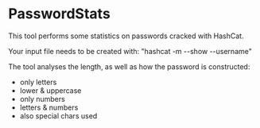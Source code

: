 # PasswordStats

This tool performs some statistics on passwords cracked with HashCat.

Your input file needs to be created with:
"hashcat -m <your cracking option> <your hash file> --show --username"

The tool analyses the length, as well as how the password is constructed:
* only letters
* lower & uppercase
* only numbers
* letters & numbers
* also special chars used
